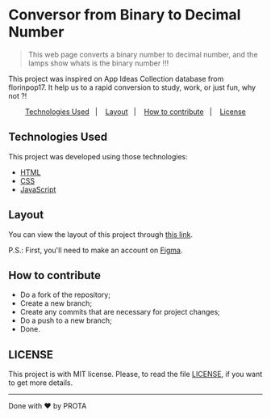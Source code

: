 # Conversor from Binary to Decimal Number
> This web page converts a binary number to decimal number, and the lamps show whats is the binary number !!!

This project was inspired on App Ideas Collection database from florinpop17.
It help us to a rapid conversion to study, work, or just fun, why not ?!

<p align="center">
  <a href="#Technologies-Used">Technologies Used</a>&nbsp;&nbsp;&nbsp;|&nbsp;&nbsp;&nbsp;
  <a href="#Layout">Layout</a>&nbsp;&nbsp;&nbsp;|&nbsp;&nbsp;&nbsp;
  <a href="#How-to-contribute">How to contribute</a>&nbsp;&nbsp;&nbsp;|&nbsp;&nbsp;&nbsp;
  <a href="#LICENSE">License</a>
</p>

## Technologies Used

This project was developed using those technologies:

- [HTML](https://developer.mozilla.org/pt-BR/docs/Web/HTML)
- [CSS](https://developer.mozilla.org/pt-BR/docs/Web/CSS)
- [JavaScript](https://www.javascript.com/)

## Layout

You can view the layout of this project through [this link](https://www.figma.com/file/NlG6bgTJgg001fuUYErvPO/Bin2Dec?node-id=0%3A1).

P.S.: First, you'll need to make an account on [Figma](https://www.figma.com/).

## How to contribute

- Do a fork of the repository;
- Create a new branch;
- Create any commits that are necessary for project changes;
- Do a push to a new branch;
- Done.

## LICENSE

This project is with MIT license. Please, to read the file [LICENSE](LICENSE.md), if you want to get more details.

---

Done with ♥ by PROTA
